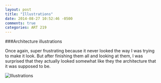 ```yaml
---
layout: post
title: "Illustrations"
date: 2014-08-27 10:52:46 -0500
comments: true
categories: ART 219
---
```

###Architecture illustrations

Once again, super frustrating because it never looked the way I was trying to make it look.  But after finishing them all and looking at them, I was surprised that they actually looked somewhat like they the architecture that it was supposed to be.

![Illustrations](/images/posts/illustration-2.jpg "Illustrations")